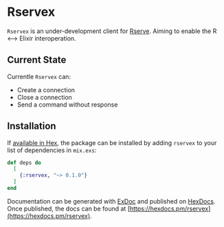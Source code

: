 # Rservex

`Rservex` is an under-development client for [Rserve](https://www.rforge.net/Rserve/index.html). 
Aiming to enable the R <--> Elixir interoperation.

## Current State

Currentle `Rservex` can:

 - Create a connection
 - Close a connection
 - Send a command without response


## Installation

If [available in Hex](https://hex.pm/docs/publish), the package can be installed
by adding `rservex` to your list of dependencies in `mix.exs`:

```elixir
def deps do
  [
    {:rservex, "~> 0.1.0"}
  ]
end
```

Documentation can be generated with [ExDoc](https://github.com/elixir-lang/ex_doc)
and published on [HexDocs](https://hexdocs.pm). Once published, the docs can
be found at [https://hexdocs.pm/rservex](https://hexdocs.pm/rservex).

